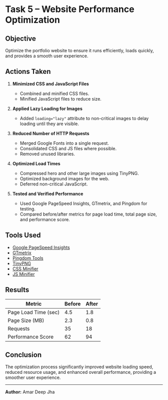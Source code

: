 # Task 5 – Website Performance Optimization

## Objective
Optimize the portfolio website to ensure it runs efficiently, loads quickly, and provides a smooth user experience.

## Actions Taken
1. **Minimized CSS and JavaScript Files**
   - Combined and minified CSS files.
   - Minified JavaScript files to reduce size.

2. **Applied Lazy Loading for Images**
   - Added `loading="lazy"` attribute to non-critical images to delay loading until they are visible.

3. **Reduced Number of HTTP Requests**
   - Merged Google Fonts into a single request.
   - Consolidated CSS and JS files where possible.
   - Removed unused libraries.

4. **Optimized Load Times**
   - Compressed hero and other large images using TinyPNG.
   - Optimized background images for the web.
   - Deferred non-critical JavaScript.

5. **Tested and Verified Performance**
   - Used Google PageSpeed Insights, GTmetrix, and Pingdom for testing.
   - Compared before/after metrics for page load time, total page size, and performance score.

## Tools Used
- [Google PageSpeed Insights](https://pagespeed.web.dev/)
- [GTmetrix](https://gtmetrix.com/)
- [Pingdom Tools](https://tools.pingdom.com/)
- [TinyPNG](https://tinypng.com/)
- [CSS Minifier](https://cssminifier.com/)
- [JS Minifier](https://javascript-minifier.com/)

## Results
| Metric               | Before | After  |
|----------------------|--------|--------|
| Page Load Time (sec) | 4.5    | 1.8    |
| Page Size (MB)       | 2.3    | 0.8    |
| Requests             | 35     | 18     |
| Performance Score    | 62     | 94     |

## Conclusion
The optimization process significantly improved website loading speed, reduced resource usage, and enhanced overall performance, providing a smoother user experience.

---
**Author:** Amar Deep Jha
